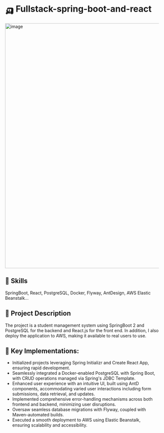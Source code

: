 # 🛺 Fullstack-spring-boot-and-react

<img width="800" alt="image" src="https://github.com/Tyler03118/FullStackProject/assets/113784268/3ce861f9-b8c7-4ab3-9482-97a50c0cf3ce">

## 🦫 Skills
SpringBoot, React, PostgreSQL, Docker, Flyway, AntDesign, AWS Elastic Beanstalk...


## 🏸 Project Description
The project is a student management system using SpringBoot 2 and PostgreSQL for the backend and React.js for the front end. In addition, I also deploy the application to AWS, making it available to real users to use. 

## 🏏 Key Implementations:
- Initialized projects leveraging Spring Initializr and Create React App, ensuring rapid development.
- Seamlessly integrated a Docker-enabled PostgreSQL with Spring Boot, with CRUD operations managed via Spring's JDBC Template.
- Enhanced user experience with an intuitive UI, built using AntD components, accommodating varied user interactions including form submissions, data retrieval, and updates.
- Implemented comprehensive error-handling mechanisms across both frontend and backend, minimizing user disruptions.
- Oversaw seamless database migrations with Flyway, coupled with Maven-automated builds.
- Executed a smooth deployment to AWS using Elastic Beanstalk, ensuring scalability and accessibility.
